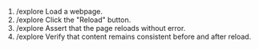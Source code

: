 1. /explore Load a webpage.
2. /explore Click the "Reload" button.
3. /explore Assert that the page reloads without error.
4. /explore Verify that content remains consistent before and after reload.